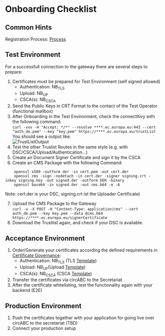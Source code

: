 # Onboarding Checklist

## Common Hints

Registration Process: [Process](https://github.com/eu-digital-green-certificates/dgc-overview/blob/main/guides/certificate-governance.md#31-registration-of-national-backends)

## Test Environment

For a successfull connection to the gateway there are several steps to prepare: 

 1) Certificates must be prepared for Test Environment (self signed allowed)
    - Authentication: NB<sub>TLS</sub>
    - Upload:   NB<sub>UP</sub>
    - CSCA(s):  NB<sub>CSCA</sub>
 2) Send the Public Keys in CRT Format to the contact of the Test Operator (functional mailbox)
 3) After Onboarding in the Test Environment, check the connectitivy with the following command:<br>
  ```curl -vvv -H "Accept: */*" --resolve ****.ec.europa.eu:443 --cert "auth_de.pem" --key "key.pem" https://****.ec.europa.eu/trustList``` <br>
    You should see a output like: <br>
    ![TrustListOutput](./../images/TrustListResult.PNG)
 4) Test the other Truslist Routes in the same style (e.g. with DSC/CSCA/Upload/Authentication...)
 5) Create an Document Signer Certificate and sign it by the CSCA
 6) Create an CMS Package with the following Command: 
  ``` 
      openssl x509 -outform der -in cert.pem -out cert.der
      openssl cms -sign -nodetach -in cert.der -signer signing.crt -inkey signing.key -out signed.der -outform DER -binary
      openssl base64 -in signed.der -out cms.b64 -e -A 
  ``` 
   Note: cert.der is your DSC, signing.crt ist the Uploader Certificate)
  
 7) Upload the CMS Package to the Gateway<br>
    ```curl -v -X POST -H "Content-Type: application/cms" --cert auth_de.pem --key key.pem --data @cms.b64 https://****.ec.europa.eu/signerCertificate``` <br>
 8) Download the Trustlist again, and check if your DSC is available.
 

## Acceptance Environment

1) Order/Generate your certificates according the defined requirements in [Certificate Governance](https://github.com/eu-digital-green-certificates/dgc-participating-countries/blob/main/gateway/OnboardingChecklist.md):
    - Authentication: NB<sub>TLS</sub> (TLS [Template](https://github.com/eu-digital-green-certificates/dgc-overview/blob/main/guides/certificate-governance.md#45national-backend-tls-client-authentication-nbtls))
    - Upload:   NB<sub>UP</sub>(Upload [Template](https://github.com/eu-digital-green-certificates/dgc-overview/blob/main/guides/certificate-governance.md#44upload-certificates-nbup))
    - CSCA(s):  NB<sub>CSCA</sub> (CSCA [Template](https://github.com/eu-digital-green-certificates/dgc-overview/blob/main/guides/certificate-governance.md#42csca-certificate-nbcsca))
2) Transfer the certificates via circABC to the Secretariat
3) After the certificate whitelisting, test the functionality again with your backend (E2E)


## Production Environment

1) Push the certificates together with your application for going live over circABC to the secretariat (TBD) 
2) Connect your production setup



    

